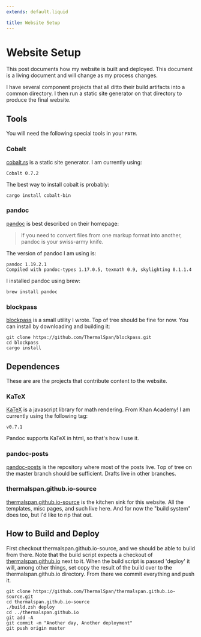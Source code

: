 ```yaml
---
extends: default.liquid

title: Website Setup
---
```


# Website Setup
This post documents how my website is built and deployed. This document is a living document and will change as my process changes.

I have several component projects that all ditto their build artifacts into a common directory. I then run a static site generator on that directory to produce the final website.

## Tools

You will need the following special tools in your `PATH`.

### Cobalt

[cobalt.rs](https://github.com/cobalt-org/cobalt.rs) is a static site generator. I am currently using:

    Cobalt 0.7.2

The best way to install cobalt is probably:

    cargo install cobalt-bin

### pandoc

[pandoc](https://pandoc.org) is best described on their homepage:

> If you need to convert files from one markup format into another, pandoc is your swiss-army knife.

The version of pandoc I am using is:

    pandoc 1.19.2.1
    Compiled with pandoc-types 1.17.0.5, texmath 0.9, skylighting 0.1.1.4

I installed pandoc using brew:

    brew install pandoc

### blockpass

[blockpass](https://github.com/ThermalSpan/blockpass) is a small utility I wrote. Top of tree should be fine for now. You can install by downloading and building it:

    git clone https://github.com/ThermalSpan/blockpass.git
    cd blockpass
    cargo install

## Dependences

These are are the projects that contribute content to the website.

### KaTeX

[KaTeX](https://github.com/Khan/KaTeX) is a javascript library for math rendering. From Khan Academy! I am currently using the following tag:

    v0.7.1

Pandoc supports KaTeX in html, so that's how I use it.

### pandoc-posts

[pandoc-posts](https://github.com/ThermalSpan/pandoc-posts) is the repository where most of the posts live. Top of tree on the master branch should be sufficient. Drafts live in other branches.

### thermalspan.github.io-source

[thermalspan.github.io-source](https://github.com/ThermalSpan/thermalspan.github.io-source) is the kitchen sink for this website. All the templates, misc pages, and such live here. And for now the "build system" does too, but I'd like to rip that out.

## How to Build and Deploy

First checkout thermalspan.github.io-source, and we should be able to build from there. Note that the build script expects a checkout of [thermalspan.github.io](https://github.com/ThermalSpan/thermalspan.github.io) next to it. When the build script is passed 'deploy' it will, among other things, set copy the result of the build over to the thermalspan.github.io directory. From there we commit everything and push it.

    git clone https://github.com/ThermalSpan/thermalspan.github.io-source.git
    cd thermalspan.github.io-source
    ./build.zsh deploy
    cd ../thermalspan.github.io
    git add -A
    git commit -m "Another day, Another deployment"
    git push origin master




